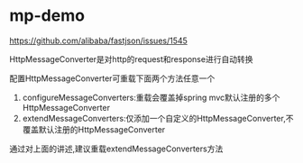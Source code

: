 # mp-demo

 https://github.com/alibaba/fastjson/issues/1545

HttpMessageConverter是对http的request和response进行自动转换      

配置HttpMessageConverter可重载下面两个方法任意一个     
 1. configureMessageConverters:重载会覆盖掉spring mvc默认注册的多个HttpMessageConverter
 2. extendMessageConverters:仅添加一个自定义的HttpMessageConverter,不覆盖默认注册的HttpMessageConverter

通过对上面的讲述,建议重载extendMessageConverters方法


